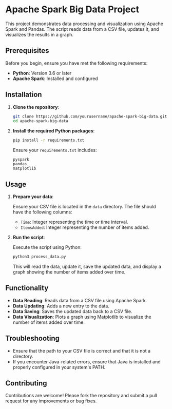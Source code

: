 # Apache Spark Big Data Project

This project demonstrates data processing and visualization using Apache Spark and Pandas. The script reads data from a CSV file, updates it, and visualizes the results in a graph.

## Prerequisites

Before you begin, ensure you have met the following requirements:

- **Python**: Version 3.6 or later
- **Apache Spark**: Installed and configured

## Installation

1. **Clone the repository**:

   ```bash
   git clone https://github.com/yourusername/apache-spark-big-data.git
   cd apache-spark-big-data
   ```

2. **Install the required Python packages**:

   ```bash
   pip install -r requirements.txt
   ```

   Ensure your `requirements.txt` includes:
   ```
   pyspark
   pandas
   matplotlib
   ```

## Usage

1. **Prepare your data**:

   Ensure your CSV file is located in the `data` directory. The file should have the following columns:
   - `Time`: Integer representing the time or time interval.
   - `ItemsAdded`: Integer representing the number of items added.

2. **Run the script**:

   Execute the script using Python:

   ```bash
   python3 process_data.py
   ```

   This will read the data, update it, save the updated data, and display a graph showing the number of items added over time.

## Functionality

- **Data Reading**: Reads data from a CSV file using Apache Spark.
- **Data Updating**: Adds a new entry to the data.
- **Data Saving**: Saves the updated data back to a CSV file.
- **Data Visualization**: Plots a graph using Matplotlib to visualize the number of items added over time.

## Troubleshooting

- Ensure that the path to your CSV file is correct and that it is not a directory.
- If you encounter Java-related errors, ensure that Java is installed and properly configured in your system's PATH.

## Contributing

Contributions are welcome! Please fork the repository and submit a pull request for any improvements or bug fixes.


